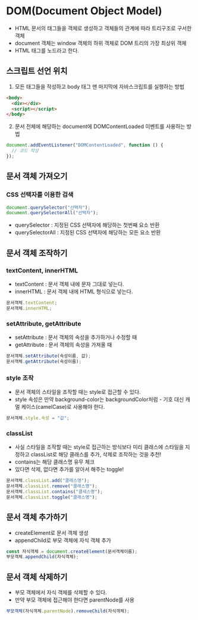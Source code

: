 # DOM(Document Object Model)

- HTML 문서의 태그들을 객체로 생성하고 객체들의 관계에 따라 트리구조로 구서한 객체
- document 객체는 window 객체의 하위 객체로 DOM 트리의 가장 최상위 객체
- HTML 태그를 노드라고 한다.

## 스크립트 선언 위치

1. 모든 태그들을 작성하고 body 태그 맨 마지막에 자바스크립트를 실행하는 방법

```html
<body>
  <div></div>
  <script></script>
</body>
```

2. 문서 전체에 해당하는 document에 DOMContentLoaded 이벤트를 사용하는 방법

```js
document.addEventListener("DOMContentLoaded", function () {
  // 코드 작성
});
```

## 문서 객체 가져오기

### CSS 선택자를 이용한 검색

```js
document.querySelector("선택자");
document.querySelectorAll("선택자");
```

- querySelector : 지정된 CSS 선택자에 해당하는 첫번째 요소 반환
- querySelectorAll : 지정된 CSS 선택자에 해당하는 모든 요소 반환

## 문서 객체 조작하기

### textContent, innerHTML

- textContent : 문서 객체 내에 문자 그대로 넣는다.
- innerHTML : 문서 객체 내에 HTML 형식으로 넣는다.

```js
문서객체.textContent;
문서객체.innerHTML;
```

### setAttribute, getAttribute

- setAttribute : 문서 객체의 속성을 추가하거나 수정할 때
- getAttribute : 문서 객체의 속성을 가져올 때

```js
문서객체.setAttribute(속성이름, 값);
문서객체.getAttribute(속성이름);
```

### style 조작

- 문서 객체의 스타일을 조작할 때는 style로 접근할 수 있다.
- style 속성은 만약 background-color는 backgroundColor처럼 - 기호 대신 캐멀 케이스(camelCase)로 사용해야 한다.

```js
문서객체.style.속성 = "값";
```

### classList

- 사실 스타일을 조작할 때는 style로 접근하는 방식보다 미리 클래스에 스타일을 지정하고 classList로 해당 클래스를 추가, 삭제로 조작하는 것을 추천!
- contains는 해당 클래스명 유무 체크
- 있다면 삭제, 없다면 추가를 알아서 해주는 toggle!

```js
문서객체.classList.add("클래스명");
문서객체.classList.remove("클래스명");
문서객체.classList.contains("클새스명");
문서객체.classList.toggle("클래스명");
```

## 문서 객체 추가하기

- createElement로 문서 객체 생성
- appendChild로 부모 객체에 자식 객체 추가

```js
const 자식객체 = document.createElement(문서객체이름);
부모객체.appendChild(자식객체);
```

## 문서 객체 삭제하기

- 부모 객체에서 자식 객체를 삭제할 수 있다.
- 만약 부모 객체에 접근해야 한다면 parentNode를 사용

```js
부모객체(자식객체.parentNode).removeChild(자식객체);
```
